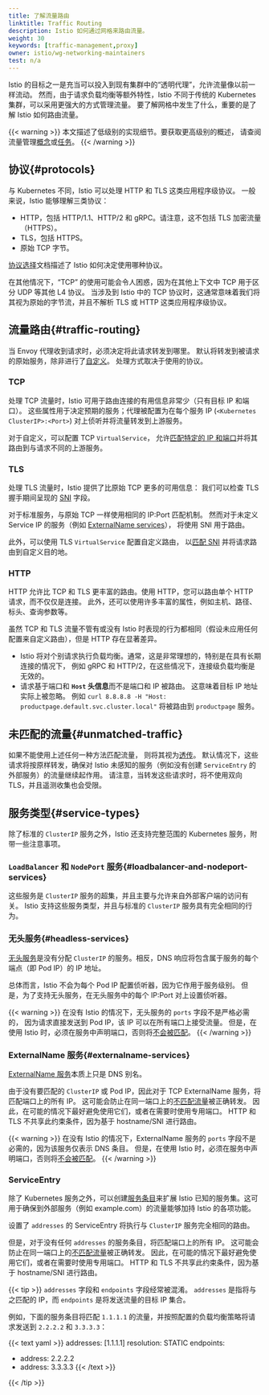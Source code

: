 ```yaml
---
title: 了解流量路由
linktitle: Traffic Routing
description: Istio 如何通过网格来路由流量。
weight: 30
keywords: [traffic-management,proxy]
owner: istio/wg-networking-maintainers
test: n/a
---
```


Istio 的目标之一是充当可以投入到现有集群中的“透明代理”，允许流量像以前一样流动。
然而，由于请求负载均衡等额外特性，Istio 不同于传统的 Kubernetes 集群，可以采用更强大的方式管理流量。
要了解网格中发生了什么，重要的是了解 Istio 如何路由流量。

{{< warning >}}
本文描述了低级别的实现细节。要获取更高级别的概述，
请查阅流量管理[概念](/zh/docs/concepts/traffic-management/)或[任务](/zh/docs/tasks/traffic-management/)。
{{< /warning >}}

## 协议{#protocols}

与 Kubernetes 不同，Istio 可以处理 HTTP 和 TLS 这类应用程序级协议。
一般来说，Istio 能够理解三类协议：

- HTTP，包括 HTTP/1.1、HTTP/2 和 gRPC。请注意，这不包括 TLS 加密流量（HTTPS）。
- TLS，包括 HTTPS。
- 原始 TCP 字节。

[协议选择](/zh/docs/ops/configuration/traffic-management/protocol-selection/)文档描述了 Istio 如何决定使用哪种协议。

在其他情况下，“TCP” 的使用可能会令人困惑，因为在其他上下文中 TCP 用于区分 UDP 等其他 L4 协议。
当涉及到 Istio 中的 TCP 协议时，这通常意味着我们将其视为原始的字节流，并且不解析 TLS 或 HTTP 这类应用程序级协议。

## 流量路由{#traffic-routing}

当 Envoy 代理收到请求时，必须决定将此请求转发到哪里。
默认将转发到被请求的原始服务，除非进行了[自定义](/zh/docs/tasks/traffic-management/traffic-shifting/)。
处理方式取决于使用的协议。

### TCP

处理 TCP 流量时，Istio 可用于路由连接的有用信息非常少（只有目标 IP 和端口）。
这些属性用于决定预期的服务；代理被配置为在每个服务 IP (`<Kubernetes ClusterIP>:<Port>`) 对上侦听并将流量转发到上游服务。

对于自定义，可以配置 TCP `VirtualService`，
允许[匹配特定的 IP 和端口](/zh/docs/reference/config/networking/virtual-service/#L4MatchAttributes)并将其路由到与请求不同的上游服务。

### TLS

处理 TLS 流量时，Istio 提供了比原始 TCP 更多的可用信息：
我们可以检查 TLS 握手期间呈现的 [SNI](https://en.wikipedia.org/wiki/Server_Name_Indication) 字段。

对于标准服务，与原始 TCP 一样使用相同的 IP:Port 匹配机制。
然而对于未定义 Service IP 的服务（例如 [ExternalName services](#externalname-services)），
将使用 SNI 用于路由。

此外，可以使用 TLS `VirtualService` 配置自定义路由，
以[匹配 SNI](/zh/docs/reference/config/networking/virtual-service/#TLSMatchAttributes)
并将请求路由到自定义目的地。

### HTTP

HTTP 允许比 TCP 和 TLS 更丰富的路由。使用 HTTP，您可以路由单个 HTTP 请求，而不仅仅是连接。
此外，还可以使用许多丰富的属性，例如主机、路径、标头、查询参数等。

虽然 TCP 和 TLS 流量不管有或没有 Istio 时表现的行为都相同（假设未应用任何配置来自定义路由），但是 HTTP 存在显著差异。

- Istio 将对个别请求执行负载均衡。通常，这是非常理想的，特别是在具有长期连接的情况下，
  例如 gRPC 和 HTTP/2，在这些情况下，连接级负载均衡是无效的。
- 请求基于端口和 **`Host` 头信息**而不是端口和 IP 被路由。
  这意味着目标 IP 地址实际上被忽略。
  例如 `curl 8.8.8.8 -H "Host: productpage.default.svc.cluster.local"` 将被路由到 `productpage` 服务。

## 未匹配的流量{#unmatched-traffic}

如果不能使用上述任何一种方法匹配流量，
则将其视为[透传](/zh/docs/tasks/traffic-management/egress/egress-control/#envoy-passthrough-to-external-services)。
默认情况下，这些请求将按原样转发，确保对 Istio 未感知的服务（例如没有创建 `ServiceEntry` 的外部服务）的流量继续起作用。
请注意，当转发这些请求时，将不使用双向 TLS，并且遥测收集也会受限。

## 服务类型{#service-types}

除了标准的 `ClusterIP` 服务之外，Istio 还支持完整范围的 Kubernetes 服务，附带一些注意事项。

### `LoadBalancer` 和 `NodePort` 服务{#loadbalancer-and-nodeport-services}

这些服务是 `ClusterIP` 服务的超集，并且主要与允许来自外部客户端的访问有关。
Istio 支持这些服务类型，并且与标准的 `ClusterIP` 服务具有完全相同的行为。

### 无头服务{#headless-services}

[无头服务](https://kubernetes.io/zh-cn/docs/concepts/services-networking/service/#headless-services)是没有分配
`ClusterIP` 的服务。相反，DNS 响应将包含属于服务的每个端点（即 Pod IP）的 IP 地址。

总体而言，Istio 不会为每个 Pod IP 配置侦听器，因为它作用于服务级别。
但是，为了支持无头服务，在无头服务中的每个 IP:Port 对上设置侦听器。

{{< warning >}}
在没有 Istio 的情况下，无头服务的 `ports` 字段不是严格必需的，
因为请求直接发送到 Pod IP，该 IP 可以在所有端口上接受流量。
但是，在使用 Istio 时，必须在服务中声明端口，否则将[不会被匹配](#unmatched-traffic)。
{{< /warning >}}

### ExternalName 服务{#externalname-services}

[ExternalName 服务](https://kubernetes.io/zh-cn/docs/concepts/services-networking/service/#externalname)本质上只是 DNS 别名。

由于没有要匹配的 `ClusterIP` 或 Pod IP，因此对于 TCP ExternalName 服务，将匹配端口上的所有 IP。
这可能会防止在同一端口上的[不匹配流量](#unmatched-traffic)被正确转发。
因此，在可能的情况下最好避免使用它们，或者在需要时使用专用端口。
HTTP 和 TLS 不共享此约束条件，因为基于 hostname/SNI 进行路由。

{{< warning >}}
在没有 Istio 的情况下，ExternalName 服务的 `ports` 字段不是必需的，因为该服务仅表示 DNS 条目。
但是，在使用 Istio 时，必须在服务中声明端口，否则将[不会被匹配](#unmatched-traffic)。
{{< /warning >}}

### ServiceEntry

除了 Kubernetes 服务之外，可以创建[服务条目](/zh/docs/reference/config/networking/service-entry/#ServiceEntry)来扩展
Istio 已知的服务集。这可用于确保到外部服务（例如 example.com）的流量能够加持 Istio 的各项功能。

设置了 `addresses` 的 ServiceEntry 将执行与 `ClusterIP` 服务完全相同的路由。

但是，对于没有任何 `addresses` 的服务条目，将匹配端口上的所有 IP。
这可能会防止在同一端口上的[不匹配流量](#unmatched-traffic)被正确转发。
因此，在可能的情况下最好避免使用它们，或者在需要时使用专用端口。
HTTP 和 TLS 不共享此约束条件，因为基于 hostname/SNI 进行路由。

{{< tip >}}
`addresses` 字段和 `endpoints` 字段经常被混淆。
`addresses` 是指将与之匹配的 IP，而 `endpoints` 是将发送流量的目标 IP 集合。

例如，下面的服务条目将匹配 `1.1.1.1` 的流量，并按照配置的负载均衡策略将请求发送到 `2.2.2.2` 和 `3.3.3.3`：

{{< text yaml >}}
addresses: [1.1.1.1]
resolution: STATIC
endpoints:
- address: 2.2.2.2
- address: 3.3.3.3
{{< /text  >}}

{{< /tip >}}
